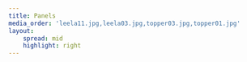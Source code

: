 ```yaml
---
title: Panels
media_order: 'leela11.jpg,leela03.jpg,topper03.jpg,topper01.jpg'
layout:
    spread: mid
    highlight: right
---
```



